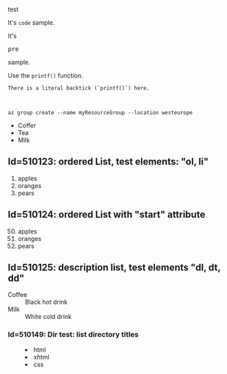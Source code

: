 test


It's <code>code</code> sample.

It's <pre>pre</pre> sample.

Use the `printf()` function.

``There is a literal backtick (`printf()`) here.``


```c
 
```
  
```azurecli-interactive
az group create --name myResourceGroup --location westeurope
```

<ul compact="compact">
<li>Coffer</li>
<li>Tea</li>
<li>Milk</li>
</ul>


<h2>Id=510123: ordered List, test elements: "ol, li"</h2>
<ol>
<li>apples</li>
<li>oranges</li>
<li>pears</li>
</ol>

<h2>Id=510124: ordered List with "start" attribute</h2>
<ol start="50">
<li>apples</li>
<li>oranges</li>
<li>pears</li>
</ol>

<h2>Id=510125: description list, test elements "dl, dt, dd"</h2>

<dl>
   <dt>Coffee</dt>
   <dd>Black hot drink</dd>
   <dt>Milk</dt>
   <dd>White cold drink</dd>
</dl> 


<h3>Id=510149: Dir test: list directory titles</h3>
<dir>
  <li>html</li>
  <li>xhtml</li>
  <li>css</li>
</dir>


